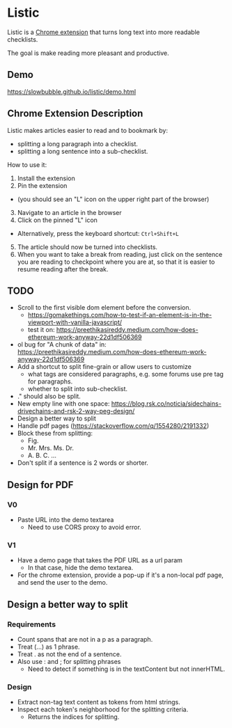 # Listic

Listic is a [Chrome extension](https://chrome.google.com/webstore/detail/listic/oofikclpkdpchmldlppdcmkgofehollo?utm_source=chrome-ntp-icon) that turns long text into more readable checklists.

The goal is make reading more pleasant and productive.

## Demo

https://slowbubble.github.io/listic/demo.html

## Chrome Extension Description

Listic makes articles easier to read and to bookmark by:
- splitting a long paragraph into a checklist.
- splitting a long sentence into a sub-checklist.

How to use it:
1. Install the extension
2. Pin the extension
  - (you should see an "L" icon on the upper right part of the browser)
3. Navigate to an article in the browser
4. Click on the pinned "L" icon
  - Alternatively, press the keyboard shortcut: `Ctrl+Shift+L`
5. The article should now be turned into checklists.
6. When you want to take a break from reading, just click on the sentence you are reading to checkpoint where you are at, so that it is easier to resume reading after the break.

## TODO

- Scroll to the first visible dom element before the conversion.
  - https://gomakethings.com/how-to-test-if-an-element-is-in-the-viewport-with-vanilla-javascript/
  - test it on: https://preethikasireddy.medium.com/how-does-ethereum-work-anyway-22d1df506369
- ol bug for "A chunk of data" in: https://preethikasireddy.medium.com/how-does-ethereum-work-anyway-22d1df506369
- Add a shortcut to split fine-grain or allow users to customize
  - what tags are considered paragraphs, e.g. some forums use pre tag for paragraphs.
  - whether to split into sub-checklist.
- ." should also be split.
- New empty line with one space: https://blog.rsk.co/noticia/sidechains-drivechains-and-rsk-2-way-peg-design/
- Design a better way to split
- Handle pdf pages (https://stackoverflow.com/q/1554280/2191332)
- Block these from splitting:
  - Fig.
  - Mr. Mrs. Ms. Dr.
  - A. B. C. ...
- Don't split if a sentence is 2 words or shorter.

## Design for PDF

### V0
- Paste URL into the demo textarea
  - Need to use CORS proxy to avoid error.

### V1

- Have a demo page that takes the PDF URL as a url param
  - In that case, hide the demo textarea.
- For the chrome extension, provide a pop-up if it's a non-local pdf page, and send the user to the demo.

## Design a better way to split

### Requirements

* Count spans that are not in a p as a paragraph.
* Treat (...) as 1 phrase.
* Treat <Space><Capital Letter>. as not the end of a sentence.
* Also use : and ; for splitting phrases
  - Need to detect if something is in the textContent but not innerHTML.

### Design

- Extract non-tag text content as tokens from html strings.
- Inspect each token's neighborhood for the splitting criteria.
  - Returns the indices for splitting.



